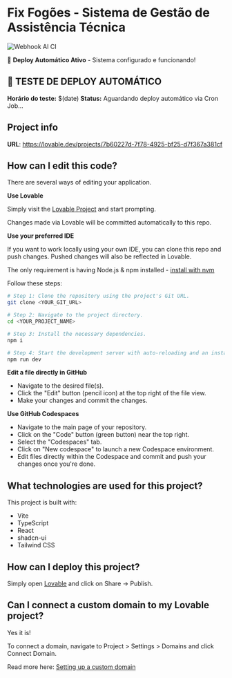 # Fix Fogões - Sistema de Gestão de Assistência Técnica

![Webhook AI CI](https://github.com/razzachan/fix-agendamento/actions/workflows/webhook-ai-ci.yml/badge.svg)


🚀 **Deploy Automático Ativo** - Sistema configurado e funcionando!

## 🧪 TESTE DE DEPLOY AUTOMÁTICO
**Horário do teste:** $(date)
**Status:** Aguardando deploy automático via Cron Job...

## Project info

**URL**: https://lovable.dev/projects/7b60227d-7f78-4925-bf25-d7f367a381cf

## How can I edit this code?

There are several ways of editing your application.

**Use Lovable**

Simply visit the [Lovable Project](https://lovable.dev/projects/7b60227d-7f78-4925-bf25-d7f367a381cf) and start prompting.

Changes made via Lovable will be committed automatically to this repo.

**Use your preferred IDE**

If you want to work locally using your own IDE, you can clone this repo and push changes. Pushed changes will also be reflected in Lovable.

The only requirement is having Node.js & npm installed - [install with nvm](https://github.com/nvm-sh/nvm#installing-and-updating)

Follow these steps:

```sh
# Step 1: Clone the repository using the project's Git URL.
git clone <YOUR_GIT_URL>

# Step 2: Navigate to the project directory.
cd <YOUR_PROJECT_NAME>

# Step 3: Install the necessary dependencies.
npm i

# Step 4: Start the development server with auto-reloading and an instant preview.
npm run dev
```

**Edit a file directly in GitHub**

- Navigate to the desired file(s).
- Click the "Edit" button (pencil icon) at the top right of the file view.
- Make your changes and commit the changes.

**Use GitHub Codespaces**

- Navigate to the main page of your repository.
- Click on the "Code" button (green button) near the top right.
- Select the "Codespaces" tab.
- Click on "New codespace" to launch a new Codespace environment.
- Edit files directly within the Codespace and commit and push your changes once you're done.

## What technologies are used for this project?

This project is built with:

- Vite
- TypeScript
- React
- shadcn-ui
- Tailwind CSS

## How can I deploy this project?

Simply open [Lovable](https://lovable.dev/projects/7b60227d-7f78-4925-bf25-d7f367a381cf) and click on Share -> Publish.

## Can I connect a custom domain to my Lovable project?

Yes it is!

To connect a domain, navigate to Project > Settings > Domains and click Connect Domain.

Read more here: [Setting up a custom domain](https://docs.lovable.dev/tips-tricks/custom-domain#step-by-step-guide)
